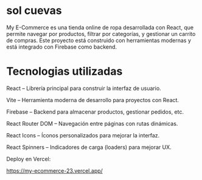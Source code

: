 # sol cuevas
My E-Commerce es una tienda online de ropa desarrollada con React, que permite navegar por productos, filtrar por categorías, y gestionar un carrito de compras. Este proyecto está construido con herramientas modernas y está integrado con Firebase como backend.

# Tecnologias utilizadas

React – Librería principal para construir la interfaz de usuario.

Vite – Herramienta moderna de desarrollo para proyectos con React.

Firebase – Backend para almacenar productos, gestionar pedidos, etc.

React Router DOM – Navegación entre páginas con rutas dinámicas.

React Icons – Íconos personalizados para mejorar la interfaz.

React Spinners – Indicadores de carga (loaders) para mejorar UX.


Deploy en Vercel:

https://my-ecommerce-23.vercel.app/